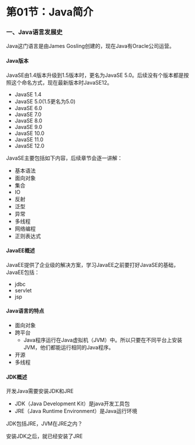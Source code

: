 # 第01节：Java简介

### 一、Java语言发展史

Java这门语言是由James Gosling创建的，现在Java有Oracle公司运营。

#### Java版本

JavaSE由1.4版本升级到1.5版本时，更名为JavaSE 5.0。后续没有个版本都是按照这个命名方式，现在最新版本时JavaSE12。

* JavaSE 1.4
* JavaSE 5.0(1.5更名为5.0)
* JavaSE 6.0
* JavaSE 7.0
* JavaSE 8.0
* JavaSE 9.0
* JavaSE 10.0
* JavaSE 11.0
* JavaSE 12.0

JavaSE主要包括如下内容，后续章节会逐一讲解：

* 基本语法
* 面向对象
* 集合
* IO
* 反射
* 泛型
* 异常
* 多线程
* 网络编程
* 正则表达式

#### JavaEE概述

JavaEE提供了企业级的解决方案，学习JavaEE之前要打好JavaSE的基础，JavaEE包括：

* jdbc
* servlet
* jsp

#### Java语言的特点

* 面向对象
* 跨平台
  * Java程序运行在Java虚拟机（JVM）中。所以只要在不同平台上安装JVM，他们都能运行相同的Java程序。
* 开源
* 多线程

#### JDK概述

开发Java需要安装JDK和JRE

* JDK（Java Development Kit）是java开发工具包
* JRE（Java Runtime Environment）是Java运行环境

JDK包括JRE，JVM在JRE之内？

安装JDK之后，就已经安装了JRE
  
###